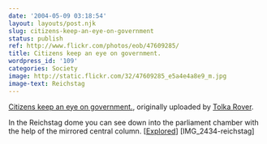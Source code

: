 ```yaml
---
date: '2004-05-09 03:18:54'
layout: layouts/post.njk
slug: citizens-keep-an-eye-on-government
status: publish
ref: http://www.flickr.com/photos/eob/47609285/
title: Citizens keep an eye on government.
wordpress_id: '109'
categories: Society
image: http://static.flickr.com/32/47609285_e5a4e4a8e9_m.jpg
image-text: Reichstag
---
```




[Citizens keep an eye on government.](http://www.flickr.com/photos/eob/47609285/),
originally uploaded by [Tolka Rover](http://www.flickr.com/people/eob/).



In the Reichstag dome you can see down into the parliament chamber with the help of the mirrored central column. [[Explored](http://flagrantdisregard.com/flickr/scout.php?username=Tolka+Rover&sort=position&year=0)]  [IMG_2434-reichstag]


